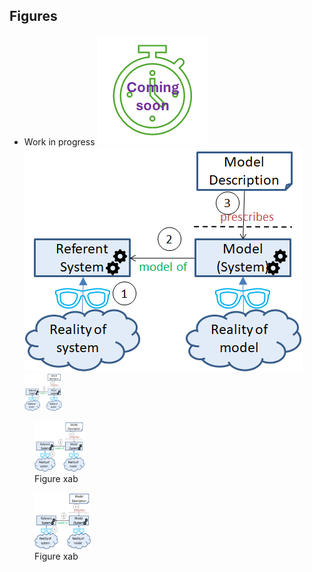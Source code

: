 ## Figures

* Work in progress
![work in progress](../../images/comingSoon.png "work in progress")
[![Figure ABC](3relations.png "Figure abc")](3relations.png)
[<img src="3relations.png" alt="Alt Text" width="60" height="60">](3relations.png)
<figure>
  <img src="3relations.png" alt="Figure xyz" width="80" height="80">
  <figcaption>Figure xab</figcaption>
</figure>
<figure>
  <img src="3relations.png" alt="Figure xyz" width="90" height="90">
  <figcaption>Figure xab</figcaption>
</figure>